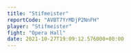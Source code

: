 ```yaml
---
title: "Stifmeister"
reportCode: "AVBT7YrMDjP2NnFH"
player: "Stifmeister"
fight: "Opera Hall"
date: 2021-10-27T19:09:12.576000+00:00
---
```


